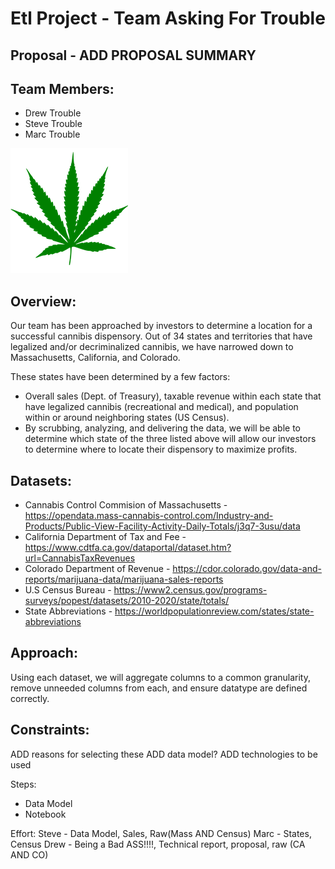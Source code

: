# Etl Project - Team Asking For Trouble

## Proposal - ADD PROPOSAL SUMMARY

## Team Members:
* Drew Trouble
* Steve Trouble
* Marc Trouble

![alt text](./Images/CanniLeaf.png) 

## Overview:
Our team has been approached by investors to determine a location for a successful cannibis dispensory. 
Out of 34 states and territories that have legalized and/or decriminalized cannibis, we have narrowed down to Massachusetts, California, and Colorado. 

These states have been determined by a few factors:
* Overall sales (Dept. of Treasury), taxable revenue within each state that have legalized cannibis (recreational and medical), and population within or around neighboring states (US Census).
* By scrubbing, analyzing, and delivering the data, we will be able to determine which state of the three listed above will allow our investors to determine where to locate their dispensory to maximize profits.

## Datasets:
* Cannabis Control Commision of Massachusetts - https://opendata.mass-cannabis-control.com/Industry-and-Products/Public-View-Facility-Activity-Daily-Totals/j3q7-3usu/data
* California Department of Tax and Fee - https://www.cdtfa.ca.gov/dataportal/dataset.htm?url=CannabisTaxRevenues
* Colorado Department of Revenue - https://cdor.colorado.gov/data-and-reports/marijuana-data/marijuana-sales-reports
* U.S Census Bureau - https://www2.census.gov/programs-surveys/popest/datasets/2010-2020/state/totals/
* State Abbreviations - https://worldpopulationreview.com/states/state-abbreviations

## Approach:
Using each dataset, we will aggregate columns to a common granularity, remove unneeded columns from each, and ensure datatype are defined correctly.


## Constraints:

ADD reasons for selecting these
ADD data model?
ADD technologies to be used

Steps:
 - Data Model
 - Notebook 


 Effort:
 Steve - Data Model, Sales, Raw(Mass AND Census)
 Marc - States, Census
 Drew - Being a Bad ASS!!!!, Technical report, proposal, raw (CA AND CO)